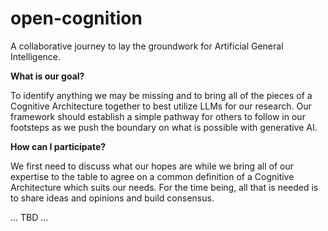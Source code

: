 # open-cognition
A collaborative journey to lay the groundwork for Artificial General Intelligence.

**What is our goal?**

To identify anything we may be missing and to bring all of the pieces of a Cognitive Architecture together to best utilize LLMs for our research. Our framework should establish a simple pathway for others to follow in our footsteps as we push the boundary on what is possible with generative AI.

**How can I participate?**

We first need to discuss what our hopes are while we bring all of our expertise to the table to agree on a common definition of a Cognitive Architecture which suits our needs. For the time being, all that is needed is to share ideas and opinions and build consensus.

... TBD ...
